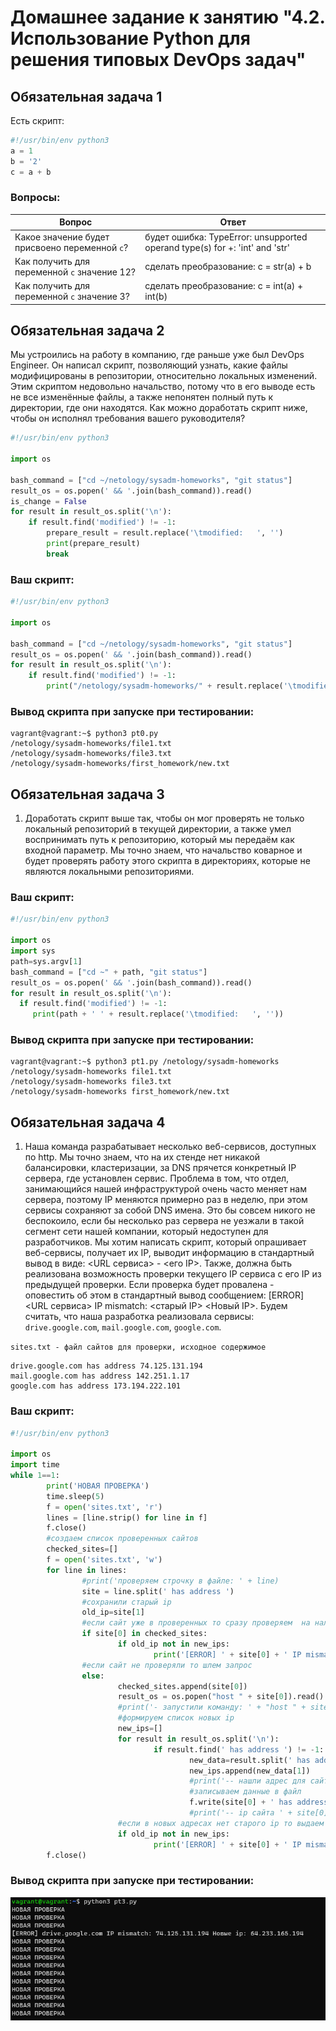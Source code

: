 # Домашнее задание к занятию "4.2. Использование Python для решения типовых DevOps задач"

## Обязательная задача 1

Есть скрипт:
```python
#!/usr/bin/env python3
a = 1
b = '2'
c = a + b
```

### Вопросы:
| Вопрос  | Ответ |
| ------------- | ------------- |
| Какое значение будет присвоено переменной `c`?  | будет ошибка: TypeError: unsupported operand type(s) for +: 'int' and 'str'  |
| Как получить для переменной `c` значение 12?  | сделать преобразование: c = str(a) + b  |
| Как получить для переменной `c` значение 3?  | сделать преобразование: c = int(a) + int(b)  |

## Обязательная задача 2
Мы устроились на работу в компанию, где раньше уже был DevOps Engineer. Он написал скрипт, позволяющий узнать, какие файлы модифицированы в репозитории, относительно локальных изменений. Этим скриптом недовольно начальство, потому что в его выводе есть не все изменённые файлы, а также непонятен полный путь к директории, где они находятся. Как можно доработать скрипт ниже, чтобы он исполнял требования вашего руководителя?

```python
#!/usr/bin/env python3

import os

bash_command = ["cd ~/netology/sysadm-homeworks", "git status"]
result_os = os.popen(' && '.join(bash_command)).read()
is_change = False
for result in result_os.split('\n'):
    if result.find('modified') != -1:
        prepare_result = result.replace('\tmodified:   ', '')
        print(prepare_result)
        break
```

### Ваш скрипт:
```python
#!/usr/bin/env python3

import os

bash_command = ["cd ~/netology/sysadm-homeworks", "git status"]
result_os = os.popen(' && '.join(bash_command)).read()
for result in result_os.split('\n'):
    if result.find('modified') != -1:
        print("/netology/sysadm-homeworks/" + result.replace('\tmodified:   ', ''))
```

### Вывод скрипта при запуске при тестировании:
```commandline
vagrant@vagrant:~$ python3 pt0.py
/netology/sysadm-homeworks/file1.txt
/netology/sysadm-homeworks/file3.txt
/netology/sysadm-homeworks/first_homework/new.txt
```

## Обязательная задача 3
1. Доработать скрипт выше так, чтобы он мог проверять не только локальный репозиторий в текущей директории, а также умел воспринимать путь к репозиторию, который мы передаём как входной параметр. Мы точно знаем, что начальство коварное и будет проверять работу этого скрипта в директориях, которые не являются локальными репозиториями.

### Ваш скрипт:
```python
#!/usr/bin/env python3

import os
import sys
path=sys.argv[1]
bash_command = ["cd ~" + path, "git status"]
result_os = os.popen(' && '.join(bash_command)).read()
for result in result_os.split('\n'):
  if result.find('modified') != -1:
     print(path + ' ' + result.replace('\tmodified:   ', ''))
```

### Вывод скрипта при запуске при тестировании:
```
vagrant@vagrant:~$ python3 pt1.py /netology/sysadm-homeworks
/netology/sysadm-homeworks file1.txt
/netology/sysadm-homeworks file3.txt
/netology/sysadm-homeworks first_homework/new.txt
```

## Обязательная задача 4
1. Наша команда разрабатывает несколько веб-сервисов, доступных по http. Мы точно знаем, что на их стенде нет никакой балансировки, кластеризации, за DNS прячется конкретный IP сервера, где установлен сервис. Проблема в том, что отдел, занимающийся нашей инфраструктурой очень часто меняет нам сервера, поэтому IP меняются примерно раз в неделю, при этом сервисы сохраняют за собой DNS имена. Это бы совсем никого не беспокоило, если бы несколько раз сервера не уезжали в такой сегмент сети нашей компании, который недоступен для разработчиков. Мы хотим написать скрипт, который опрашивает веб-сервисы, получает их IP, выводит информацию в стандартный вывод в виде: <URL сервиса> - <его IP>. Также, должна быть реализована возможность проверки текущего IP сервиса c его IP из предыдущей проверки. Если проверка будет провалена - оповестить об этом в стандартный вывод сообщением: [ERROR] <URL сервиса> IP mismatch: <старый IP> <Новый IP>. Будем считать, что наша разработка реализовала сервисы: `drive.google.com`, `mail.google.com`, `google.com`.

`sites.txt - файл сайтов для проверки, исходное содержимое`
```
drive.google.com has address 74.125.131.194
mail.google.com has address 142.251.1.17
google.com has address 173.194.222.101
```

### Ваш скрипт:
```python
#!/usr/bin/env python3

import os
import time
while 1==1:
        print('НОВАЯ ПРОВЕРКА')
        time.sleep(5)
        f = open('sites.txt', 'r')
        lines = [line.strip() for line in f]
        f.close()
        #создаем список проверенных сайтов
        checked_sites=[]
        f = open('sites.txt', 'w')
        for line in lines:
                #print('проверяем строчку в файле: ' + line)
                site = line.split(' has address ')
                #сохранили старый ip
                old_ip=site[1]
                #если сайт уже в проверенных то сразу проверяем  на наличие ip
                if site[0] in checked_sites:
                        if old_ip not in new_ips:
                                print('[ERROR] ' + site[0] + ' IP mismatch: ' + old_ip + ' Новые ip: ' + ' && '.join(new_ips))
                #если сайт не проверяли то шлем запрос
                else:
                        checked_sites.append(site[0])
                        result_os = os.popen("host " + site[0]).read()
                        #print('- запустили команду: ' + "host " + site[0])
                        #формируем список новых ip
                        new_ips=[]
                        for result in result_os.split('\n'):
                                if result.find(' has address ') != -1:
                                        new_data=result.split(' has address ')
                                        new_ips.append(new_data[1])
                                        #print('-- нашли адрес для сайта: ' + site[0] + ' ' + new_data[1])
                                        #записываем данные в файл
                                        f.write(site[0] + ' has address ' + new_data[1] + '\n')
                                        #print('-- ip сайта ' + site[0] + ' - ' + new_data[1])
                        #если в новых адресах нет старого ip то выдаем сообщение что ip изменен
						if old_ip not in new_ips:
                                print('[ERROR] ' + site[0] + ' IP mismatch: ' + old_ip + ' Новые ip: ' + ' && '.join(new_ips))
        f.close()
```

### Вывод скрипта при запуске при тестировании:

![Скриншот](img/4-2/результаты%20проверки%20ip%20адресов.png)
